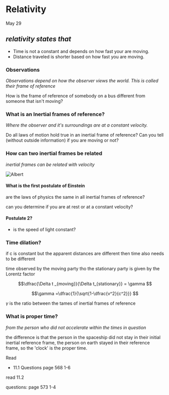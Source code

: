 # Relativity

May 29

## _relativity states that_

- Time is not a constant and depends on how fast your are moving.
- Distance traveled is shorter based on how fast you are moving.

### Observations

_Observations depend on how the observer views the world. This is called their frame of reference_

How is the frame of reference of somebody on a bus different from someone that isn't moving?

### What is an Inertial frames of reference?

_Where the observer and it's surroundings are at a constant velocity._

Do all laws of motion hold true in an inertial frame of reference?
Can you tell (without outside information) if you are moving or not?

### How can two inertial frames be related

_inertial frames can be related with velocity_

![Albert](https://upload.wikimedia.org/wikipedia/commons/thumb/d/d3/Albert_Einstein_Head.jpg/220px-Albert_Einstein_Head.jpg)

#### What is the first postulate of Einstein

are the laws of physics the same in all inertial frames of reference?

can you determine if you are at rest or at a constant velocity?

#### Postulate 2?

- is the speed of light constant?

### Time dilation?

if c is constant but the apparent distances are different then time also needs to be different

time observed by the moving party tho the stationary party is given by the Lorentz factor

$$\dfrac{\Delta t _{moving}}{\Delta t_{stationary}} = \gamma $$

$$\gamma =\dfrac{1}{\sqrt{1-\dfrac{v^2}{c^2}}} $$

$\gamma$ is the ratio between the tames of inertial frames of reference

### What is proper time?

_from the person who did not accelerate within the times in question_

the difference is that the person in the spaceship did not stay in their initial inertial reference frame, the person on earth stayed in their reference frame, so the 'clock' is the proper time.

Read

- 11.1
  Questions page 568 1-6

read 11.2

questions: page 573 1-4

